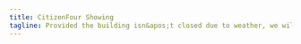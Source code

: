 ```yaml
---
title: CitizenFour Showing
tagline: Provided the building isn&apos;t closed due to weather, we will be showing a documentary about being &#34;snowed in&#34; .
---
```

